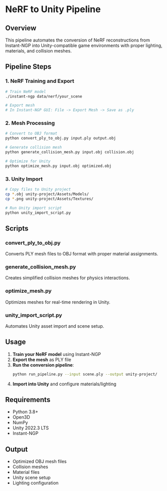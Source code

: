 # NeRF to Unity Pipeline

## Overview

This pipeline automates the conversion of NeRF reconstructions from Instant-NGP into Unity-compatible game environments with proper lighting, materials, and collision meshes.

## Pipeline Steps

### 1. NeRF Training and Export
```bash
# Train NeRF model
./instant-ngp data/nerf/your_scene

# Export mesh
# In Instant-NGP GUI: File -> Export Mesh -> Save as .ply
```

### 2. Mesh Processing
```bash
# Convert to OBJ format
python convert_ply_to_obj.py input.ply output.obj

# Generate collision mesh
python generate_collision_mesh.py input.obj collision.obj

# Optimize for Unity
python optimize_mesh.py input.obj optimized.obj
```

### 3. Unity Import
```bash
# Copy files to Unity project
cp *.obj unity-project/Assets/Models/
cp *.png unity-project/Assets/Textures/

# Run Unity import script
python unity_import_script.py
```

## Scripts

### convert_ply_to_obj.py
Converts PLY mesh files to OBJ format with proper material assignments.

### generate_collision_mesh.py
Creates simplified collision meshes for physics interactions.

### optimize_mesh.py
Optimizes meshes for real-time rendering in Unity.

### unity_import_script.py
Automates Unity asset import and scene setup.

## Usage

1. **Train your NeRF model** using Instant-NGP
2. **Export the mesh** as PLY file
3. **Run the conversion pipeline**:
   ```bash
   python run_pipeline.py --input scene.ply --output unity-project/
   ```
4. **Import into Unity** and configure materials/lighting

## Requirements

- Python 3.8+
- Open3D
- NumPy
- Unity 2022.3 LTS
- Instant-NGP

## Output

- Optimized OBJ mesh files
- Collision meshes
- Material files
- Unity scene setup
- Lighting configuration
